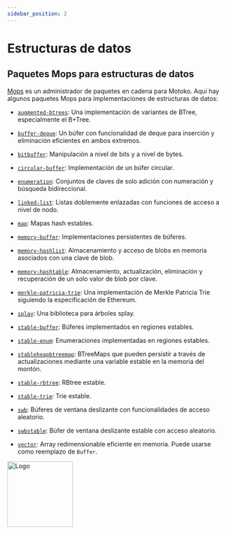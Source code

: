 ```yaml
---
sidebar_position: 2
---
```


# Estructuras de datos

## Paquetes Mops para estructuras de datos

[Mops](https://mops.one/) es un administrador de paquetes en cadena para Motoko.
Aquí hay algunos paquetes Mops para implementaciones de estructuras de datos:

- [`augmented-btrees`](https://mops.one/augmented-btrees): Una implementación de
  variantes de BTree, especialmente el B+Tree.

- [`buffer-deque`](https://mops.one/buffer-deque): Un búfer con funcionalidad de
  deque para inserción y eliminación eficientes en ambos extremos.

- [`bitbuffer`](https://mops.one/bitbuffer): Manipulación a nivel de bits y a
  nivel de bytes.

- [`circular-buffer`](https://mops.one/circular-buffer): Implementación de un
  búfer circular.

- [`enumeration`](https://mops.one/enumeration): Conjuntos de claves de solo
  adición con numeración y búsqueda bidireccional.

- [`linked-list`](https://mops.one/linked-list): Listas doblemente enlazadas con
  funciones de acceso a nivel de nodo.

- [`map`](https://mops.one/map): Mapas hash estables.

- [`memory-buffer`](https://mops.one/memory-buffer): Implementaciones
  persistentes de búferes.

- [`memory-hashlist`](https://mops.one/memory-hashlist): Almacenamiento y acceso
  de blobs en memoria asociados con una clave de blob.

- [`memory-hashtable`](https://mops.one/memory-hashtable): Almacenamiento,
  actualización, eliminación y recuperación de un solo valor de blob por clave.

- [`merkle-patricia-trie`](https://mops.one/merkle-patricia-trie): Una
  implementación de Merkle Patricia Trie siguiendo la especificación de
  Ethereum.

- [`splay`](https://mops.one/splay): Una biblioteca para árboles splay.

- [`stable-buffer`](https://mops.one/stable-buffer): Búferes implementados en
  regiones estables.

- [`stable-enum`](https://mops.one/stable-enum): Enumeraciones implementadas en
  regiones estables.

- [`stableheapbtreemap`](https://mops.one/stableheapbtreemap): BTreeMaps que
  pueden persistir a través de actualizaciones mediante una variable estable en
  la memoria del montón.

- [`stable-rbtree`](https://mops.one/stable-rbtree): RBtree estable.

- [`stable-trie`](https://mops.one/stable-trie): Trie estable.

- [`swb`](https://mops.one/swb): Búferes de ventana deslizante con
  funcionalidades de acceso aleatorio.

- [`swbstable`](https://mops.one/swbstable): Búfer de ventana deslizante estable
  con acceso aleatorio.

- [`vector`](https://mops.one/vector): Array redimensionable eficiente en
  memoria. Puede usarse como reemplazo de `Buffer`.

<img src="https://github.com/user-attachments/assets/844ca364-4d71-42b3-aaec-4a6c3509ee2e" alt="Logo" width="150" height="150" />
